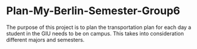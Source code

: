# Plan-My-Berlin-Semester-Group6
The purpose of this project is to plan the transportation plan for each day a student in the GIU needs to be on campus. This takes into consideration different majors and semesters.
